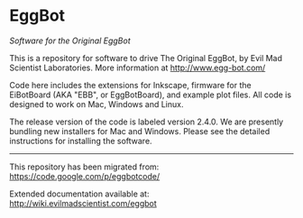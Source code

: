 EggBot
======

*_Software for the Original EggBot_*

This is a repository for software to drive The Original EggBot, by Evil Mad Scientist Laboratories. More information at http://www.egg-bot.com/

Code here includes the extensions for Inkscape, firmware for the EiBotBoard (AKA "EBB", or EggBotBoard), and example plot files. All code is designed to work on Mac, Windows and Linux.

The release version of the code is labeled version 2.4.0. We are presently bundling new installers for Mac and Windows. Please see the detailed instructions for installing the software.


----

This repository has been migrated from: https://code.google.com/p/eggbotcode/

Extended documentation available at: http://wiki.evilmadscientist.com/eggbot

